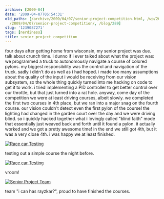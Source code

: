 ```yaml
---
archive: [2009-04]
date: '2009-04-07T06:54:31'
old_paths: [/archive/2009/04/07/senior-project-competition.html, /wp/2009/04/07/senior-project-competition/,
  /2009/04/07/senior-project-competition/, /blog/289]
slug: '1239087271'
tags: [nerdiness]
title: senior project competition
---
```


four days after getting home from wisconsin, my senior project was due.
talk about crunch time. i dunno if i ever talked about what the project
was: we programmed a truck to autonomously navigate a course of colored
pylons. my biggest responsibility was the control and navigation of the
truck. sadly i didn't do as well as i had hoped. i made too many
assumptions about the quality of the input i would be receiving from our
vision subsystem, so the whole thing quickly turned into me hacking on
code to get it to work. i tried implementing a PID controller to get
better control over our throttle, but that just turned into a rat hole.
anyway, come day of the competition we were at least driving courses,
albeit slowly. we completed the first two courses in 4th place, but we ran
into a major snag on the fourth course. our vision couldn't detect even
the first pylon of the course! the lighting had changed in the garden
court over the day and we were driving blind. so i quickly hacked together
what i lovingly called "blind faith" mode that essentially just weaved
back and forth until it found a pylon. it actually worked and we got
a pretty awesome time! in the end we still got 4th, but it was a very
close 4th. i was happy we at least finished. 

[![Race car Testing][1]][2]

testing out a simple course the night before. 

[![Race car Testing][3]][4]

vroom! 

[![Senior Project Team][5]][6]

team "i can has rayzkar?", proud to have finished the courses.

[1]: http://farm4.static.flickr.com/3538/3416236105_d399f2822f.jpg
[2]: http://www.flickr.com/photos/28471535@N02/3416236105 (View 'Race car Testing' on Flickr.com)
[3]: http://farm4.static.flickr.com/3633/3417044230_26b886c87c.jpg
[4]: http://www.flickr.com/photos/28471535@N02/3417044230 (View 'Race car Testing' on Flickr.com)
[5]: http://farm4.static.flickr.com/3300/3417044942_6ff8ca4a05.jpg
[6]: http://www.flickr.com/photos/28471535@N02/3417044942 (View 'Senior Project Team' on Flickr.com)

